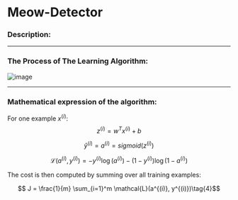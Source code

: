 # Meow-Detector

### Description:

<hr>

### The Process of The Learning Algorithm:

![image](https://github.com/shehabomar/Smurf-Detector/assets/68251508/c8e922aa-56b5-4a0c-99f4-c945e487ddb9)

<hr>

### Mathematical expression of the algorithm:

For one example $x^{(i)}$:
$$z^{(i)} = w^T x^{(i)} + b \tag{1}$$

$$\hat{y}^{(i)} = a^{(i)} = sigmoid(z^{(i)})\tag{2}$$ 

$$ \mathcal{L}(a^{(i)}, y^{(i)}) =  - y^{(i)}  \log(a^{(i)}) - (1-y^{(i)} )  \log(1-a^{(i)})\tag{3}$$

The cost is then computed by summing over all training examples:

$$ J = \frac{1}{m} \sum_{i=1}^m \mathcal{L}(a^{(i)}, y^{(i)})\tag{4}$$
